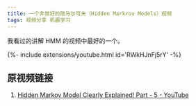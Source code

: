 ```yaml
---
title: 一个非常好的隐马尔可夫（Hidden Markrov Models）视频
tags: 视频分享 机器学习
---
```

我看过的讲解 HMM 的视频中最好的一个。

<div>{%- include extensions/youtube.html id='RWkHJnFj5rY' -%}</div>

<!--more-->

## 原视频链接

1. [Hidden Markov Model Clearly Explained! Part - 5 - YouTube](https://www.youtube.com/watch?v=RWkHJnFj5rY)

